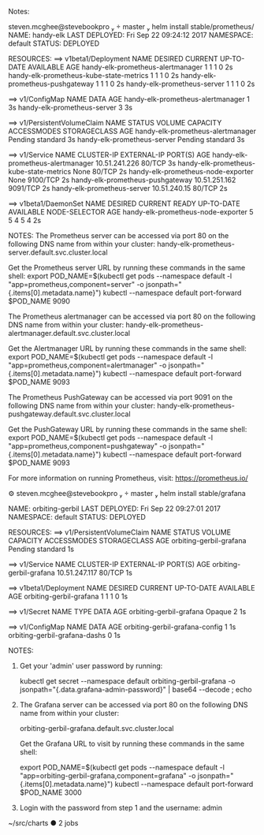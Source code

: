 Notes:


 steven.mcghee@stevebookpro   master  helm install stable/prometheus/
NAME:   handy-elk
LAST DEPLOYED: Fri Sep 22 09:24:12 2017
NAMESPACE: default
STATUS: DEPLOYED

RESOURCES:
==> v1beta1/Deployment
NAME                                     DESIRED  CURRENT  UP-TO-DATE  AVAILABLE  AGE
handy-elk-prometheus-alertmanager        1        1        1           0          2s
handy-elk-prometheus-kube-state-metrics  1        1        1           0          2s
handy-elk-prometheus-pushgateway         1        1        1           0          2s
handy-elk-prometheus-server              1        1        1           0          2s

==> v1/ConfigMap
NAME                               DATA  AGE
handy-elk-prometheus-alertmanager  1     3s
handy-elk-prometheus-server        3     3s

==> v1/PersistentVolumeClaim
NAME                               STATUS   VOLUME    CAPACITY  ACCESSMODES  STORAGECLASS  AGE
handy-elk-prometheus-alertmanager  Pending  standard  3s
handy-elk-prometheus-server        Pending  standard  3s

==> v1/Service
NAME                                     CLUSTER-IP     EXTERNAL-IP  PORT(S)   AGE
handy-elk-prometheus-alertmanager        10.51.241.226  <none>       80/TCP    3s
handy-elk-prometheus-kube-state-metrics  None           <none>       80/TCP    2s
handy-elk-prometheus-node-exporter       None           <none>       9100/TCP  2s
handy-elk-prometheus-pushgateway         10.51.251.162  <none>       9091/TCP  2s
handy-elk-prometheus-server              10.51.240.15   <none>       80/TCP    2s

==> v1beta1/DaemonSet
NAME                                DESIRED  CURRENT  READY  UP-TO-DATE  AVAILABLE  NODE-SELECTOR  AGE
handy-elk-prometheus-node-exporter  5        5        4      5           4          <none>         2s


NOTES:
The Prometheus server can be accessed via port 80 on the following DNS name from within your cluster:
handy-elk-prometheus-server.default.svc.cluster.local


Get the Prometheus server URL by running these commands in the same shell:
  export POD_NAME=$(kubectl get pods --namespace default -l "app=prometheus,component=server" -o jsonpath="{.items[0].metadata.name}")
  kubectl --namespace default port-forward $POD_NAME 9090


The Prometheus alertmanager can be accessed via port 80 on the following DNS name from within your cluster:
handy-elk-prometheus-alertmanager.default.svc.cluster.local


Get the Alertmanager URL by running these commands in the same shell:
  export POD_NAME=$(kubectl get pods --namespace default -l "app=prometheus,component=alertmanager" -o jsonpath="{.items[0].metadata.name}")
  kubectl --namespace default port-forward $POD_NAME 9093


The Prometheus PushGateway can be accessed via port 9091 on the following DNS name from within your cluster:
handy-elk-prometheus-pushgateway.default.svc.cluster.local


Get the PushGateway URL by running these commands in the same shell:
  export POD_NAME=$(kubectl get pods --namespace default -l "app=prometheus,component=pushgateway" -o jsonpath="{.items[0].metadata.name}")
  kubectl --namespace default port-forward $POD_NAME 9093

For more information on running Prometheus, visit:
https://prometheus.io/



 ⚙ steven.mcghee@stevebookpro   master  helm install stable/grafana 

NAME:   orbiting-gerbil
LAST DEPLOYED: Fri Sep 22 09:27:01 2017
NAMESPACE: default
STATUS: DEPLOYED

RESOURCES:
==> v1/PersistentVolumeClaim
NAME                     STATUS   VOLUME    CAPACITY  ACCESSMODES  STORAGECLASS  AGE
orbiting-gerbil-grafana  Pending  standard  1s

==> v1/Service
NAME                     CLUSTER-IP     EXTERNAL-IP  PORT(S)  AGE
orbiting-gerbil-grafana  10.51.247.117  <none>       80/TCP   1s

==> v1beta1/Deployment
NAME                     DESIRED  CURRENT  UP-TO-DATE  AVAILABLE  AGE
orbiting-gerbil-grafana  1        1        1           0          1s

==> v1/Secret
NAME                     TYPE    DATA  AGE
orbiting-gerbil-grafana  Opaque  2     1s

==> v1/ConfigMap
NAME                            DATA  AGE
orbiting-gerbil-grafana-config  1     1s
orbiting-gerbil-grafana-dashs   0     1s


NOTES:
1. Get your 'admin' user password by running:

   kubectl get secret --namespace default orbiting-gerbil-grafana -o jsonpath="{.data.grafana-admin-password}" | base64 --decode ; echo

2. The Grafana server can be accessed via port 80 on the following DNS name from within your cluster:

   orbiting-gerbil-grafana.default.svc.cluster.local

   Get the Grafana URL to visit by running these commands in the same shell:

     export POD_NAME=$(kubectl get pods --namespace default -l "app=orbiting-gerbil-grafana,component=grafana" -o jsonpath="{.items[0].metadata.name}")
     kubectl --namespace default port-forward $POD_NAME 3000

3. Login with the password from step 1 and the username: admin

~/src/charts ● 2 jobs                          






